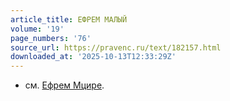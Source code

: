 ```yaml
---
article_title: ЕФРЕМ МАЛЫЙ
volume: '19'
page_numbers: '76'
source_url: https://pravenc.ru/text/182157.html
downloaded_at: '2025-10-13T12:33:29Z'
---
```


- см. [Ефрем Мцире](<https://pravenc.ru/text/Ефрем Мцире.html>).
